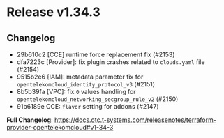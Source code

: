 # Release v1.34.3
## Changelog
* 29b610c2 [CCE] runtime force replacement fix (#2153)
* dfa7223c [Provider]: fix plugin crashes related to `clouds.yaml` file (#2154)
* 9515b2e6 [IAM]: metadata parameter fix for `opentelekomcloud_identity_protocol_v3` (#2151)
* 8b5b39fa [VPC]: fix `0` values handling for ``opentelekomcloud_networking_secgroup_rule_v2`` (#2150)
* 91b6189e CCE: `flavor` setting for addons (#2147)

**Full Changelog**: https://docs.otc.t-systems.com/releasenotes/terraform-provider-opentelekomcloud#v1-34-3

